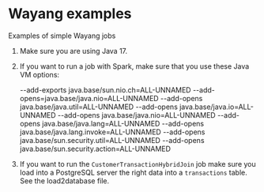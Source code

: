# Wayang examples
Examples of simple Wayang jobs

1. Make sure you are using Java 17.

2. If you want to run a job with Spark, make sure that you use these Java VM options:

   --add-exports java.base/sun.nio.ch=ALL-UNNAMED --add-opens=java.base/java.nio=ALL-UNNAMED --add-opens java.base/java.util=ALL-UNNAMED    --add-opens java.base/java.io=ALL-UNNAMED   --add-opens java.base/java.nio=ALL-UNNAMED    --add-opens java.base/java.lang=ALL-UNNAMED  --add-opens java.base/java.lang.invoke=ALL-UNNAMED   --add-opens java.base/sun.security.util=ALL-UNNAMED   --add-opens java.base/sun.security.action=ALL-UNNAMED

3. If you want to run the `CustomerTransactionHybridJoin` job make sure you load into a PostgreSQL server the right data into a `transactions` table. See the load2database file.
